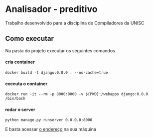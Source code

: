 # Analisador - preditivo
Trabalho desenvolvido para a disciplina de Compiladores da UNISC

## Como executar
 Na pasta do projeto executar os seguintes comandos

#### cria container
```docker build -t django:0.0.0 . --no-cache=true```

#### executa o container
```docker run -it --rm -p 8000:8000 -v ${PWD}:/webapps django:0.0.0 /bin/bash```

#### rodar o server
```python manage.py runserver 0.0.0.0:8000```

E basta acessar [o endereço](https://localhost:8000) na sua máquina

